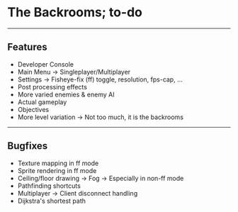# The Backrooms; to-do

---
## Features
- Developer Console
- Main Menu
    -> Singleplayer/Multiplayer
- Settings
    -> Fisheye-fix (ff) toggle, resolution, fps-cap, ...
- Post processing effects
- More varied enemies & enemy AI
- Actual gameplay
- Objectives
- More level variation
    -> Not too much, it is the backrooms

---
## Bugfixes
- Texture mapping in ff mode
- Sprite rendering in ff mode
- Ceiling/floor drawing
    -> Fog
    -> Especially in non-ff mode
- Pathfinding shortcuts
- Multiplayer
    -> Client disconnect handling
- Dijkstra's shortest path
